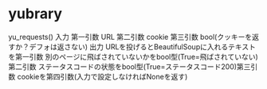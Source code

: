 # yubrary
yu_requests()
  入力
  第一引数 URL 第二引数 cookie 第三引数 bool(クッキーを返すか？デフォは返さない)
  出力
  URLを投げるとBeautifulSoupに入れるテキストを第一引数
  別のページに飛ばされていないかをbool型(True=飛ばされていない)第二引数
  ステータスコードの状態をbool型(True=ステータスコード200)第三引数
  cookieを第四引数(入力で設定しなければNoneを返す)


